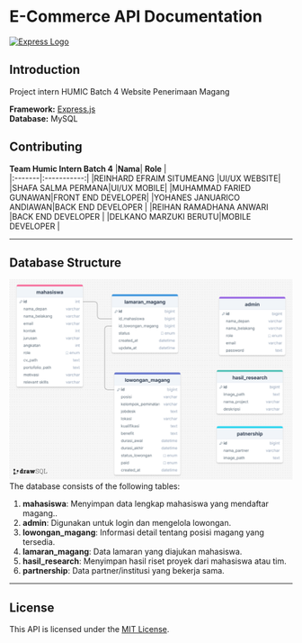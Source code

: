 

# E-Commerce API Documentation

[![Express Logo](https://i.cloudup.com/zfY6lL7eFa-3000x3000.png)](http://expressjs.com/)

## Introduction
Project intern HUMIC Batch 4 Website Penerimaan Magang


**Framework:** [Express.js](https://expressjs.com/)  
**Database:** MySQL


## Contributing
**Team Humic Intern Batch 4**
|**Nama**| **Role** |  
|:-------|:-----------:|
|REINHARD EFRAIM SITUMEANG |UI/UX WEBSITE|
|SHAFA SALMA PERMANA|UI/UX MOBILE|
|MUHAMMAD FARIED GUNAWAN|FRONT END DEVELOPER|
|YOHANES JANUARICO ANDIAWAN|BACK END DEVELOPER |
|REIHAN RAMADHANA ANWARI |BACK END DEVELOPER |
|DELKANO MARZUKI BERUTU|MOBILE DEVELOPER |


---

## Database Structure

![Entity Relationship Diagram](https://raw.githubusercontent.com/Ditrogen/backend-intern-humic/main/src/docs/ERD.png)
The database consists of the following tables:

1. **mahasiswa**: Menyimpan data lengkap mahasiswa yang mendaftar magang..
2. **admin**: Digunakan untuk login dan mengelola lowongan.
3. **lowongan_magang**: Informasi detail tentang posisi magang yang tersedia.
4. **lamaran_magang**: Data lamaran yang diajukan mahasiswa.
5. **hasil_research**: Menyimpan hasil riset proyek dari mahasiswa atau tim.
6. **partnership**: Data partner/institusi yang bekerja sama.
---

## License
This API is licensed under the [MIT License](https://opensource.org/licenses/MIT).
